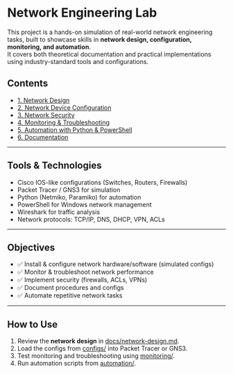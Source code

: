 # Network Engineering Lab

This project is a hands-on simulation of real-world network engineering tasks, built to showcase skills in **network design, configuration, monitoring, and automation**.  
It covers both theoretical documentation and practical implementations using industry-standard tools and configurations.

## Contents
- [1. Network Design](./docs/network-design.md)
- [2. Network Device Configuration](./configs/)
- [3. Network Security](./security/)
- [4. Monitoring & Troubleshooting](./monitoring/)
- [5. Automation with Python & PowerShell](./automation/)
- [6. Documentation](./docs/)

---

## Tools & Technologies
- Cisco IOS-like configurations (Switches, Routers, Firewalls)
- Packet Tracer / GNS3 for simulation
- Python (Netmiko, Paramiko) for automation
- PowerShell for Windows network management
- Wireshark for traffic analysis
- Network protocols: TCP/IP, DNS, DHCP, VPN, ACLs

---

## Objectives
- ✅ Install & configure network hardware/software (simulated configs)  
- ✅ Monitor & troubleshoot network performance  
- ✅ Implement security (firewalls, ACLs, VPNs)  
- ✅ Document procedures and configs  
- ✅ Automate repetitive network tasks  

---

## How to Use
1. Review the **network design** in [docs/network-design.md](./docs/network-design.md).
2. Load the configs from [configs/](./configs/) into Packet Tracer or GNS3.
3. Test monitoring and troubleshooting using [monitoring/](./monitoring/).
4. Run automation scripts from [automation/](./automation/).

